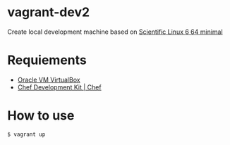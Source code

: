 vagrant-dev2
=====

Create local development machine based on [Scientific Linux 6 64 minimal](http://www.vagrantbox.es/)

# Requiements

* [Oracle VM VirtualBox](https://www.virtualbox.org/)
* [Chef Development Kit | Chef](http://downloads.getchef.com/chef-dk/windows/#/)

# How to use

```bash
$ vagrant up
```
